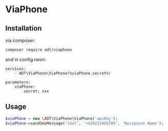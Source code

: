 # ViaPhone

## Installation

via composer:

```sh
composer require adt/viaphone
```

and in config.neon:

```neon
services:
	- ADT\ViaPhone\ViaPhone(%viaPhone.secret%)

parameters: 
	viaPhone:
		secret: xxx
```
Usage
---------
```php
$viaPhone = new \ADT\ViaPhone\ViaPhone('apiKey');
$viaPhone->sendSmsMessage('text', '+420213456789', 'Recipient Name');
```
